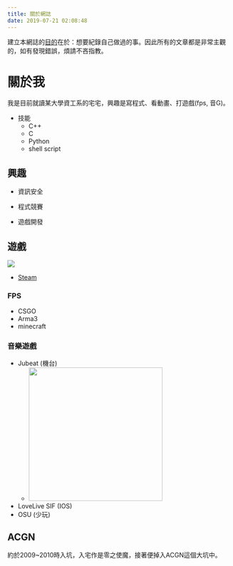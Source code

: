 ```yaml
---
title: 關於網誌
date: 2019-07-21 02:08:48
---
```


建立本網誌的[目的](/2018/06/20/hello-world/)在於：想要紀錄自己做過的事。因此所有的文章都是非常主觀的，如有發現錯誤，煩請不吝指教。

# 關於我

我是目前就讀某大學資工系的宅宅，興趣是寫程式、看動畫、打遊戲(fps, 音G)。

* 技能
	* C++
	* C
	* Python
	* shell script

## 興趣
* 資訊安全
	<!-- * 參加NISRA擔任幹部，並有在社團講課。
	* CTF -->

* 程式競賽
	<!-- * [FJU_ElPsyCongroo](https://github.com/roy4801/FJU_ElPsyCongroo) -->

* 遊戲開發

## 遊戲

<img src="http://steamsignature.com/card/0/76561197965705128.png">

* [Steam](https://steamcommunity.com/profiles/76561197965705128/)

### FPS
* CSGO
* Arma3
* minecraft

### 音樂遊戲
* Jubeat (機台)
	* <img src="https://i.imgur.com/hulvjPb.png" width="300">
* LoveLive SIF (IOS)
* OSU (少玩)

## ACGN

約於2009~2010時入坑，入宅作是零之使魔，接著便掉入ACGN這個大坑中。
